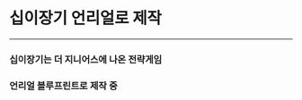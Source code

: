 # 십이장기 언리얼로 제작 #
------------------------------
### 십이장기는 더 지니어스에 나온 전략게임 ###
### 언리얼 블루프린트로 제작 중 ###
